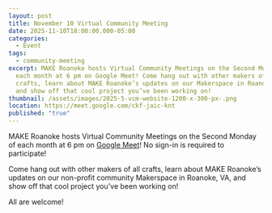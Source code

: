 ```yaml
---
layout: post
title: November 10 Virtual Community Meeting
date: 2025-11-10T18:00:00.000-05:00
categories:
  - Event
tags:
  - community-meeting
excerpt: MAKE Roanoke hosts Virtual Community Meetings on the Second Monday of
  each month at 6 pm on Google Meet! Come hang out with other makers of all
  crafts, learn about MAKE Roanoke’s updates on our Makerspace in Roanoke, VA,
  and show off that cool project you’ve been working on!
thumbnail: /assets/images/2025-5-vcm-website-1200-x-300-px-.png
location: https://meet.google.com/ckf-jaic-knt
published: "true"
---
```

MAKE Roanoke hosts Virtual Community Meetings on the Second Monday of each month at 6 pm on [Google Meet](https://meet.google.com/ckf-jaic-knt)! No sign-in is required to participate!

Come hang out with other makers of all crafts, learn about MAKE Roanoke’s updates on our non-profit community Makerspace in Roanoke, VA, and show off that cool project you’ve been working on!

All are welcome!
